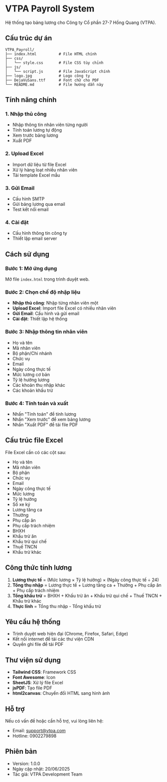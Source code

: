 # VTPA Payroll System

Hệ thống tạo bảng lương cho Công ty Cổ phần 27-7 Hồng Quang (VTPA).

## Cấu trúc dự án

```
VTPA_Payroll/
├── index.html          # File HTML chính
├── css/
│   └── style.css       # File CSS tùy chỉnh
├── js/
│   └── script.js       # File JavaScript chính
├── logo.jpg            # Logo công ty
├── DejaVuSans.ttf      # Font chữ cho PDF
└── README.md           # File hướng dẫn này
```

## Tính năng chính

### 1. Nhập thủ công
- Nhập thông tin nhân viên từng người
- Tính toán lương tự động
- Xem trước bảng lương
- Xuất PDF

### 2. Upload Excel
- Import dữ liệu từ file Excel
- Xử lý hàng loạt nhiều nhân viên
- Tải template Excel mẫu

### 3. Gửi Email
- Cấu hình SMTP
- Gửi bảng lương qua email
- Test kết nối email

### 4. Cài đặt
- Cấu hình thông tin công ty
- Thiết lập email server

## Cách sử dụng

### Bước 1: Mở ứng dụng
Mở file `index.html` trong trình duyệt web.

### Bước 2: Chọn chế độ nhập liệu
- **Nhập thủ công**: Nhập từng nhân viên một
- **Upload Excel**: Import file Excel có nhiều nhân viên
- **Gửi Email**: Cấu hình và gửi email
- **Cài đặt**: Thiết lập hệ thống

### Bước 3: Nhập thông tin nhân viên
- Họ và tên
- Mã nhân viên
- Bộ phận/Chi nhánh
- Chức vụ
- Email
- Ngày công thực tế
- Mức lương cơ bản
- Tỷ lệ hưởng lương
- Các khoản thu nhập khác
- Các khoản khấu trừ

### Bước 4: Tính toán và xuất
- Nhấn "Tính toán" để tính lương
- Nhấn "Xem trước" để xem bảng lương
- Nhấn "Xuất PDF" để tải file PDF

## Cấu trúc file Excel

File Excel cần có các cột sau:
- Họ và tên
- Mã nhân viên
- Bộ phận
- Chức vụ
- Email
- Ngày công thực tế
- Mức lương
- Tỷ lệ hưởng
- Số xe ký
- Lương tăng ca
- Thưởng
- Phụ cấp ăn
- Phụ cấp trách nhiệm
- BHXH
- Khấu trừ ăn
- Khấu trừ qui chế
- Thuế TNCN
- Khấu trừ khác

## Công thức tính lương

1. **Lương thực tế** = (Mức lương × Tỷ lệ hưởng) × (Ngày công thực tế ÷ 24)
2. **Tổng thu nhập** = Lương thực tế + Lương tăng ca + Thưởng + Phụ cấp ăn + Phụ cấp trách nhiệm
3. **Tổng khấu trừ** = BHXH + Khấu trừ ăn + Khấu trừ qui chế + Thuế TNCN + Khấu trừ khác
4. **Thực lĩnh** = Tổng thu nhập - Tổng khấu trừ

## Yêu cầu hệ thống

- Trình duyệt web hiện đại (Chrome, Firefox, Safari, Edge)
- Kết nối internet để tải các thư viện CDN
- Quyền ghi file để tải PDF

## Thư viện sử dụng

- **Tailwind CSS**: Framework CSS
- **Font Awesome**: Icon
- **SheetJS**: Xử lý file Excel
- **jsPDF**: Tạo file PDF
- **html2canvas**: Chuyển đổi HTML sang hình ảnh

## Hỗ trợ

Nếu có vấn đề hoặc cần hỗ trợ, vui lòng liên hệ:
- Email: support@vtpa.com
- Hotline: 0902279898

## Phiên bản

- Version: 1.0.0
- Ngày cập nhật: 20/06/2025
- Tác giả: VTPA Development Team 